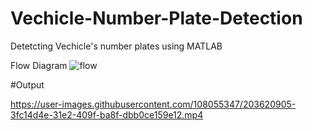 # Vechicle-Number-Plate-Detection
Detetcting Vechicle's number plates using MATLAB

Flow Diagram
![flow](https://github.com/xtrahue/Vechicle-Number-Plate-Detection/assets/108055347/ebef1bc4-7bd9-4fc4-ae37-455bc9a0a60c)


#Output


https://user-images.githubusercontent.com/108055347/203620905-3fc14d4e-31e2-409f-ba8f-dbb0ce159e12.mp4


